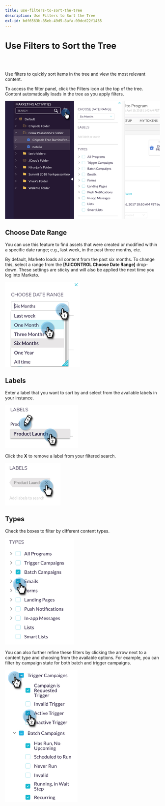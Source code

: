 ```yaml
---
title: use-filters-to-sort-the-tree
description: Use Filters to Sort the Tree
exl-id: bdf6563b-85eb-49d5-8afa-09dcd22f1455
---
```

# Use Filters to Sort the Tree

<br>&nbsp;

Use filters to quickly sort items in the tree and view the most relevant content.

To access the filter panel, click the Filters icon at the top of the tree. Content automatically loads in the tree as you apply filters.

   ![Image One](/help/sky/assets/tree/use-filters-to-sort-the-tree/use-filters-to-sort-the-tree-1.png)

## Choose Date Range

You can use this feature to find assets that were created or modified within a specific date range; e.g., last week, in the past three months, etc.

By default, Marketo loads all content from the past six months. To change this, select a range from the **[!UICONTROL Choose Date Range]** drop-down. These settings are sticky and will also be applied the next time you log into Marketo.

   ![Image Two](/help/sky/assets/tree/use-filters-to-sort-the-tree/use-filters-to-sort-the-tree-2.png)

## Labels

Enter a label that you want to sort by and select from the available labels in your instance.

   ![Image Three](/help/sky/assets/tree/use-filters-to-sort-the-tree/use-filters-to-sort-the-tree-3.png)

Click the **X** to remove a label from your filtered search.

   ![Image Four](/help/sky/assets/tree/use-filters-to-sort-the-tree/use-filters-to-sort-the-tree-4.png)

## Types

Check the boxes to filter by different content types.

   ![Image Five](/help/sky/assets/tree/use-filters-to-sort-the-tree/use-filters-to-sort-the-tree-5.png)

You can also further refine these filters by clicking the arrow next to a content type and choosing from the available options. For example, you can filter by campaign state for both batch and trigger campaigns.

   ![Image Six](/help/sky/assets/tree/use-filters-to-sort-the-tree/use-filters-to-sort-the-tree-6.png)
